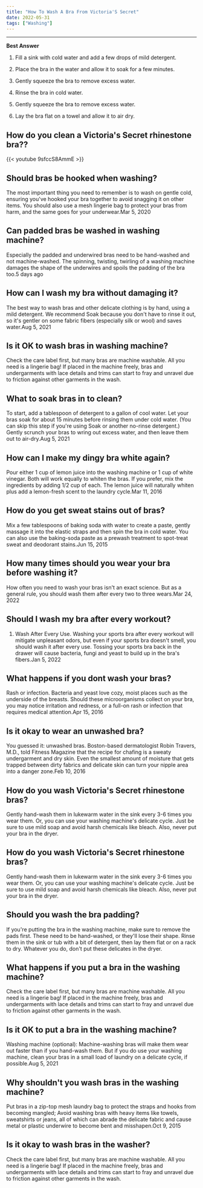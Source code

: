 ```yaml
---
title: "How To Wash A Bra From Victoria'S Secret"
date: 2022-05-31
tags: ["Washing"]
---
```


---
**Best Answer**


1. Fill a sink with cold water and add a few drops of mild detergent.

2. Place the bra in the water and allow it to soak for a few minutes.

3. Gently squeeze the bra to remove excess water.

4. Rinse the bra in cold water.

5. Gently squeeze the bra to remove excess water.

6. Lay the bra flat on a towel and allow it to air dry.

## How do you clean a Victoria's Secret rhinestone bra??

{{< youtube 9sfccS8AmmE >}}

## Should bras be hooked when washing?
The most important thing you need to remember is to wash on gentle cold, ensuring you've hooked your bra together to avoid snagging it on other items. You should also use a mesh lingerie bag to protect your bras from harm, and the same goes for your underwear.Mar 5, 2020

## Can padded bras be washed in washing machine?
Especially the padded and underwired bras need to be hand-washed and not machine-washed. The spinning, twisting, twirling of a washing machine damages the shape of the underwires and spoils the padding of the bra too.5 days ago

## How can I wash my bra without damaging it?
The best way to wash bras and other delicate clothing is by hand, using a mild detergent. We recommend Soak because you don't have to rinse it out, so it's gentler on some fabric fibers (especially silk or wool) and saves water.Aug 5, 2021

## Is it OK to wash bras in washing machine?
Check the care label first, but many bras are machine washable. All you need is a lingerie bag! If placed in the machine freely, bras and undergarments with lace details and trims can start to fray and unravel due to friction against other garments in the wash.

## What to soak bras in to clean?
To start, add a tablespoon of detergent to a gallon of cool water. Let your bras soak for about 15 minutes before rinsing them under cold water. (You can skip this step if you're using Soak or another no-rinse detergent.) Gently scrunch your bras to wring out excess water, and then leave them out to air-dry.Aug 5, 2021

## How can I make my dingy bra white again?
Pour either 1 cup of lemon juice into the washing machine or 1 cup of white vinegar. Both will work equally to whiten the bras. If you prefer, mix the ingredients by adding 1/2 cup of each. The lemon juice will naturally whiten plus add a lemon-fresh scent to the laundry cycle.Mar 11, 2016

## How do you get sweat stains out of bras?
Mix a few tablespoons of baking soda with water to create a paste, gently massage it into the elastic straps and then spin the bra in cold water. You can also use the baking-soda paste as a prewash treatment to spot-treat sweat and deodorant stains.Jun 15, 2015

## How many times should you wear your bra before washing it?
How often you need to wash your bras isn't an exact science. But as a general rule, you should wash them after every two to three wears.Mar 24, 2022

## Should I wash my bra after every workout?
1. Wash After Every Use. Washing your sports bra after every workout will mitigate unpleasant odors, but even if your sports bra doesn't smell, you should wash it after every use. Tossing your sports bra back in the drawer will cause bacteria, fungi and yeast to build up in the bra's fibers.Jan 5, 2022

## What happens if you dont wash your bras?
Rash or infection. Bacteria and yeast love cozy, moist places such as the underside of the breasts. Should these microorganisms collect on your bra, you may notice irritation and redness, or a full-on rash or infection that requires medical attention.Apr 15, 2016

## Is it okay to wear an unwashed bra?
You guessed it: unwashed bras. Boston-based dermatologist Robin Travers, M.D., told Fitness Magazine that the recipe for chafing is a sweaty undergarment and dry skin. Even the smallest amount of moisture that gets trapped between dirty fabrics and delicate skin can turn your nipple area into a danger zone.Feb 10, 2016

## How do you wash Victoria's Secret rhinestone bras?
Gently hand-wash them in lukewarm water in the sink every 3-6 times you wear them. Or, you can use your washing machine's delicate cycle. Just be sure to use mild soap and avoid harsh chemicals like bleach. Also, never put your bra in the dryer.

## How do you wash Victoria's Secret rhinestone bras?
Gently hand-wash them in lukewarm water in the sink every 3-6 times you wear them. Or, you can use your washing machine's delicate cycle. Just be sure to use mild soap and avoid harsh chemicals like bleach. Also, never put your bra in the dryer.

## Should you wash the bra padding?
If you're putting the bra in the washing machine, make sure to remove the pads first. These need to be hand-washed, or they'll lose their shape. Rinse them in the sink or tub with a bit of detergent, then lay them flat or on a rack to dry. Whatever you do, don't put these delicates in the dryer.

## What happens if you put a bra in the washing machine?
Check the care label first, but many bras are machine washable. All you need is a lingerie bag! If placed in the machine freely, bras and undergarments with lace details and trims can start to fray and unravel due to friction against other garments in the wash.

## Is it OK to put a bra in the washing machine?
Washing machine (optional): Machine-washing bras will make them wear out faster than if you hand-wash them. But if you do use your washing machine, clean your bras in a small load of laundry on a delicate cycle, if possible.Aug 5, 2021

## Why shouldn't you wash bras in the washing machine?
Put bras in a zip-top mesh laundry bag to protect the straps and hooks from becoming mangled; Avoid washing bras with heavy items like towels, sweatshirts or jeans, all of which can abrade the delicate fabric and cause metal or plastic underwire to become bent and misshapen.Oct 9, 2015

## Is it okay to wash bras in the washer?
Check the care label first, but many bras are machine washable. All you need is a lingerie bag! If placed in the machine freely, bras and undergarments with lace details and trims can start to fray and unravel due to friction against other garments in the wash.

